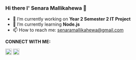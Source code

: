 ### Hi there I' Senara Mallikahewa 👋



- 🔭 I’m currently working on **Year 2 Semester 2 IT Project**
- 🌱 I’m currently learning **Node.js**
- 📫 How to reach me: senaramallikahewa@gmail.com

**CONNECT WITH ME:**

[<img src='https://cdn.jsdelivr.net/npm/simple-icons@3.0.1/icons/facebook.svg' alt='facebook' height='20'>](https://www.facebook.com/senara.mallikahewa) [<img src='https://cdn.jsdelivr.net/npm/simple-icons@3.0.1/icons/instagram.svg' alt='instagram' height='20'>](https://www.instagram.com/senara_m/)

